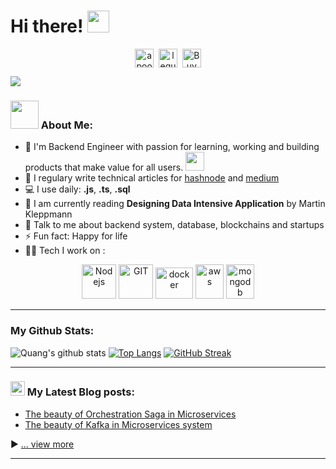 # Hi there! <img src="https://github.com/TheDudeThatCode/TheDudeThatCode/blob/master/Assets/Hi.gif" width="35" />
<p align="center">
<a href="https://twitter.com/quangle_98" target="blank"><img align="center" src="https://cdn.jsdelivr.net/npm/simple-icons@3.0.1/icons/twitter.svg" alt="apoorv__tyagi" height="30" width="30" /></a>&nbsp;
<a href="https://linkedin.com/in/quang-le-448606197/" target="blank"><img align="center" src="https://cdn.jsdelivr.net/npm/simple-icons@3.0.1/icons/linkedin.svg" alt="lequocduyquang" height="30" width="30" /></a>&nbsp;
<a href="https://www.buymeacoffee.com/quangle98"><img align="center" alt="Buy me a Coffee" width="30px" src="https://cdn.jsdelivr.net/npm/simple-icons@3.0.1/icons/buymeacoffee.svg" /></a>
</p>

![](https://camo.githubusercontent.com/992babdffd8c74a1502de375fbdf7e4d54773242/68747470733a2f2f6d656469612e67697068792e636f6d2f6d656469612f53576f536b4e36447854737a71494b4571762f67697068792e676966)

### <img src="https://github.com/TheDudeThatCode/TheDudeThatCode/blob/master/Assets/Developer.gif" width="45" /> About Me:
- 🏦 I'm Backend Engineer with passion for learning, working and building products that make value for all users. 
      <img src="https://media.giphy.com/media/WUlplcMpOCEmTGBtBW/giphy.gif" width="30">
- 📝 I regulary write technical articles for [hashnode](https://quangle.hashnode.dev) and [medium](https://medium.com/@quangle98)
- 💻 I use daily: **.js**, **.ts**, **.sql**
- 📖 I am currently reading **Designing Data Intensive Application** by Martin Kleppmann
- 💬 Talk to me about backend system, database, blockchains and startups
- ⚡ Fun fact: Happy for life
- 🧑‍💻 Tech I work on :

<p align="center">
      <img src="https://www.vectorlogo.zone/logos/nodejs/nodejs-icon.svg" alt="Nodejs" width="55" height="55"/>
      <img src="https://www.vectorlogo.zone/logos/git-scm/git-scm-icon.svg" alt="GIT" width="55" height="55"/> 
      <img src="https://www.vectorlogo.zone/logos/docker/docker-official.svg" alt="docker" width="60" height="50"/>
      <img src="https://www.vectorlogo.zone/logos/postgresql/postgresql-icon.svg" alt="aws" width="45" height="55"/>
      <img src="https://www.vectorlogo.zone/logos/mongodb/mongodb-icon.svg" alt="mongodb" width="45" height="55"/>
</p>

---
### My Github Stats:
![Quang's github stats](https://github-readme-stats.vercel.app/api?username=lequocduyquang&show_icons=true&title_color=ffc857&icon_color=8ac926&text_color=daf7dc&bg_color=151515&hide=issues&count_private=true&include_all_commits=true)
[![Top Langs](https://github-readme-stats.vercel.app/api/top-langs/?username=lequocduyquang&layout=compact&text_color=daf7dc&bg_color=151515&hide=css,html,php)](https://github.com/lequocduyquang/github-readme-stats)
[![GitHub Streak](https://github-readme-streak-stats.herokuapp.com/?user=lequocduyquang&theme=dark)](https://git.io/streak-stats)

<!--START_SECTION:waka-->

<!--END_SECTION:waka-->

---

### <img src = "https://media1.giphy.com/media/JZ40cnfnN11KycrvMF/giphy.gif?cid=ecf05e47a0n3gi1bfqntqmob8g9aid1oyj2wr3ds3mg700bl&rid=giphy.gif" width = '23' /> My Latest Blog posts:
<!-- BLOG-POST-LIST:START -->
- [The beauty of Orchestration Saga in Microservices](https://quangle.hashnode.dev/the-beauty-of-orchestration-saga-in-microservices)
- [The beauty of Kafka in Microservices system](https://quangle.hashnode.dev/the-beauty-of-kafka-in-microservices-system)
<!-- BLOG-POST-LIST:END -->

▶ [... view more](https://quangle.hashnode.dev/)

---

